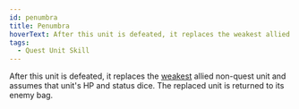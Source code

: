 ```yaml
---
id: penumbra
title: Penumbra
hoverText: After this unit is defeated, it replaces the weakest allied non-quest unit and assumes that unit's HP and status dice. The replaced unit is returned to its enemy bag.
tags:
  - Quest Unit Skill
---
```


After this unit is defeated, it replaces the [weakest](/docs/all/other/weakest) allied non-quest unit and assumes that unit's HP and status dice. The replaced unit is returned to its enemy bag.